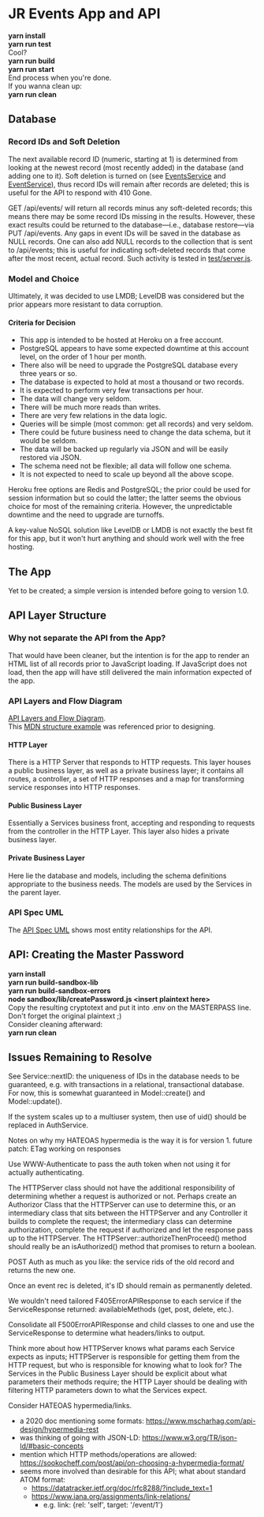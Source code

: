# JR Events App and API
**yarn install**<br>
**yarn run test**<br>
Cool?<br>
**yarn run build**<br>
**yarn run start**<br>
End process when you're done.<br>
If you wanna clean up:<br>
**yarn run clean**

## Database
### Record IDs and Soft Deletion
The next available record ID (numeric, starting at 1) is determined from looking at the newest record (most recently added) in the database (and adding one to it). Soft deletion is turned on (see [EventsService](src/server/services/EventsService.js#L23) and [EventService](src/server/services/EventService.js#L26)), thus record IDs will remain after records are deleted; this is useful for the API to respond with 410 Gone.

GET /api/events/ will return all records minus any soft-deleted records; this means there may be some record IDs missing in the results. However, these exact results could be returned to the database—i.e., database restore—via PUT /api/events. Any gaps in event IDs will be saved in the database as NULL records. One can also add NULL records to the collection that is sent to /api/events; this is useful for indicating soft-deleted records that come after the most recent, actual record. Such activity is tested in [test/server.js](src/server/__tests__/server.js#L446).

### Model and Choice
Ultimately, it was decided to use LMDB; LevelDB was considered but the prior appears more resistant to data corruption.

#### Criteria for Decision
- This app is intended to be hosted at Heroku on a free account.
- PostgreSQL appears to have some expected downtime at this account level, on the order of 1 hour per month.
- There also will be need to upgrade the PostgreSQL database every three years or so.
- The database is expected to hold at most a thousand or two records.
 - It is expected to perform very few transactions per hour.
 - The data will change very seldom.
 - There will be much more reads than writes.
 - There are very few relations in the data logic.
- Queries will be simple (most common: get all records) and very seldom.
- There could be future business need to change the data schema, but it would be seldom.
- The data will be backed up regularly via JSON and will be easily restored via JSON.
- The schema need not be flexible; all data will follow one schema.
- It is not expected to need to scale up beyond all the above scope.

Heroku free options are Redis and PostgreSQL; the prior could be used for session information but so could the latter; the latter seems the obvious choice for most of the remaining criteria. However, the unpredictable downtime and the need to upgrade are turnoffs.

A key-value NoSQL solution like LevelDB or LMDB is not exactly the best fit for this app, but it won't hurt anything and should work well with the free hosting.

## The App
Yet to be created; a simple version is intended before going to version 1.0.

## API Layer Structure

### Why not separate the API from the App?
That would have been cleaner, but the intention is for the app to render an HTML list of all records prior to JavaScript loading. If JavaScript does not load, then the app will have still delivered the main information expected of the app.

### API Layers and Flow Diagram
[API Layers and Flow Diagram](src/server/planning/API%20Layers%20and%20Flow.png).<br>
This [MDN structure example](https://developer.mozilla.org/en-US/docs/Learn/Server-side/Express_Nodejs/routes) was referenced prior to designing.

#### HTTP Layer
There is a HTTP Server that responds to HTTP requests. This layer houses a public business layer, as well as a private business layer; it contains all routes, a controller, a set of HTTP responses and a map for transforming service responses into HTTP responses.

#### Public Business Layer
Essentially a Services business front, accepting and responding to requests from the controller in the HTTP Layer. This layer also hides a private business layer.

#### Private Business Layer
Here lie the database and models, including the schema definitions appropriate to the business needs. The models are used by the Services in the parent layer.

### API Spec UML
The [API Spec UML](src/server/planning/API%20spec%20UML.png) shows most entity relationships for the API.

## API: Creating the Master Password
**yarn install**<br>
**yarn run build-sandbox-lib**<br>
**yarn run build-sandbox-errors**<br>
**node sandbox/lib/createPassword.js \<insert plaintext here\>**<br>
Copy the resulting cryptotext and put it into .env on the MASTERPASS line.<br>
Don't forget the original plaintext ;)<br>
Consider cleaning afterward:<br>
**yarn run clean**

## Issues Remaining to Resolve
See Service::nextID: the uniqueness of IDs in the database needs to be guaranteed, e.g. with transactions in a relational, transactional database. For now, this is somewhat guaranteed in Model::create() and Model::update().

If the system scales up to a multiuser system, then use of uid() should be replaced in AuthService.

Notes on why my HATEOAS hypermedia is the way it is for version 1.
future patch: ETag working on responses

Use WWW-Authenticate to pass the auth token when not using it for actually authenticating.

The HTTPServer class should not have the additional responsibility of determining whether a request is authorized or not. Perhaps create an Authorizor Class that the HTTPServer can use to determine this, or an intermediary class that sits between the HTTPServer and any Controller it builds to complete the request; the intermediary class can determine authorization, complete the request if authorized and let the response pass up to the HTTPServer. The HTTPServer::authorizeThenProceed() method should really be an isAuthorized() method that promises to return a boolean.

POST Auth as much as you like: the service rids of the old record and returns the new one.

Once an event rec is deleted, it's ID should remain as permanently deleted.

We wouldn't need tailored F405ErrorAPIResponse to each service if the ServiceResponse returned: availableMethods (get, post, delete, etc.).

Consolidate all F500ErrorAPIResponse and child classes to one and use the ServiceResponse to determine what headers/links to output.

Think more about how HTTPServer knows what params each Service expects as inputs; HTTPServer is responsible for getting them from the HTTP request, but who is responsible for knowing what to look for? The Services in the Public Business Layer should be explicit about what parameters their methods require; the HTTP Layer should be dealing with filtering HTTP parameters down to what the Services expect.

Consider HATEOAS hypermedia/links.<br>
- a 2020 doc mentioning some formats: https://www.mscharhag.com/api-design/hypermedia-rest
- was thinking of going with JSON-LD: https://www.w3.org/TR/json-ld/#basic-concepts
- mention which HTTP methods/operations are allowed: https://sookocheff.com/post/api/on-choosing-a-hypermedia-format/
 - seems more involved than desirable for this API; what about standard ATOM format:
   - https://datatracker.ietf.org/doc/rfc8288/?include_text=1
   - https://www.iana.org/assignments/link-relations/
     - e.g. link: {rel: 'self', target: '/event/1'}
